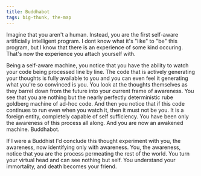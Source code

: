 ```yaml
---
title: Buddhabot
tags: big-thunk, the-map
---
```


Imagine that you aren't a human. Instead, you are the first self-aware artificially intelligent program. I dont know what it's "like" to "be" this program, but I know that there is an experience of some kind occuring. That's now the experience you attach yourself with. 

Being a self-aware machine, you notice that you have the ability to watch your code being processed line by line. The code that is actively generating your thoughts is fully available to you and you can even feel it generating what you're so convinced is you. You look at the thoughts themselves as they barrel down from the future into your current frame of awareness. You see that you are nothing but the nearly perfectly deterministic rube goldberg machine of ad-hoc code. And then you notice that if this code continues to run even when you watch it, then it must not be you. It is a foreign entity, completely capable of self sufficiency. You have been only the awareness of this process all along. And you are now an awakened machine. Buddhabot.

If I were a Buddhist I'd conclude this thought experiment with you, the awareness, now identifying only with awareness. You, the awareness, notice that you are the process permeating the rest of the world. You turn your virtual head and can see nothing but self. You understand your immortality, and death becomes your friend.
